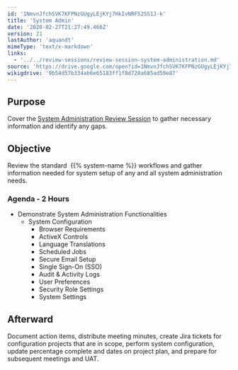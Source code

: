 ```yaml
---
id: '1NmvnJfchSVK7KFPNzGUgyLEjKYj7HkIvNRF52SS1J-k'
title: 'System Admin'
date: '2020-02-27T21:27:49.466Z'
version: 21
lastAuthor: 'aquandt'
mimeType: 'text/x-markdown'
links:
  - '../../review-sessions/review-session-system-administration.md'
source: 'https://drive.google.com/open?id=1NmvnJfchSVK7KFPNzGUgyLEjKYj7HkIvNRF52SS1J-k'
wikigdrive: '9b54d57b334ab6e65183ff1f8d720a685ad59e87'
---
```

## Purpose

Cover the [System Administration Review Session](../../review-sessions/review-session-system-administration.md) to gather necessary information and identify any gaps.

## Objective

Review the standard  {{% system-name %}} workflows and gather information needed for system setup of any and all system administration needs.

### Agenda - 2 Hours

* Demonstrate System Administration Functionalities
    * System Configuration
        * Browser Requirements
        * ActiveX Controls
        * Language Translations
        * Scheduled Jobs
        * Secure Email Setup
        * Single Sign-On (SSO)
        * Audit & Activity Logs
        * User Preferences
        * Security Role Settings
        * System Settings

## Afterward

Document action items, distribute meeting minutes, create Jira tickets for configuration projects that are in scope, perform system configuration, update percentage complete and dates on project plan, and prepare for subsequent meetings and UAT.
